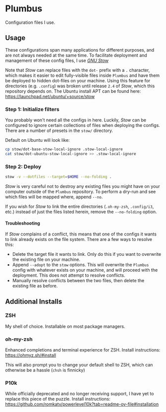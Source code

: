 # Plumbus

Configuration files I use. 

## Usage

These configurations span many applications for different purposes, and are not always needed at the same time.
To facilitate deployment and management of these config files, I use [*GNU Stow*](https://www.gnu.org/software/stow/)

Note that *Stow* can replace files with the `dot-` prefix with a `.` character, which makes it easier to edit fully-visible files inside `Plumbus` and have them be deployed to hidden dot-files on your machine.
Using this feature for directories (e.g. `.config`) was broken until release `2.4` of *Stow*, which this repository depends on. The Ubuntu install APT can be found here: https://launchpad.net/ubuntu/+source/stow

### Step 1: Initialize filters

You probably won't need all the configs in here. Luckily, *Stow* can be configured to ignore certain collections of files when deploying the configs. There are a number of presets in the `stow/` directory. 

Default on Ubuntu will look like:

```bash
cp stow/dot-base-stow-local-ignore .stow-local-ignore
cat stow/dot-ubuntu-stow-local-ignore >> .stow-local-ignore
```

### Step 2: Deploy

```bash
stow -v --dotfiles --target=$HOME --no-folding .
```

*Stow* is very careful not to destroy any existing files you might have on your computer outside of the `Plumbus` repository. To perform a dry-run and see which files will be mapped where, append `--no`.

If you wish for *Stow* to link the entire directories (`.oh-my-zsh`, `.config/i3`, etc.) instead of just the files listed herein, remove the `--no-folding` option.

#### Troubleshooting

If *Stow* complains of a conflict, this means that one of the configs it wants to link already exists on the file system. There are a few ways to resolve this:
- Delete the target file it wants to link. Only do this if you want to overwrite the existing file on your machine.
- Append `--adopt` to the `stow` options. This will overwrite the `Plumbus` config with whatever exists on your machine, and will proceed with the deployment. This does not attempt to resolve conflicts.
- Manually resolve conflicts between the two files, then delete the existing file as before.

## Additional Installs

### ZSH

My shell of choice. Installable on most package managers.

### oh-my-zsh

Enhanced completions and terminal experience for ZSH. Install instructions: https://ohmyz.sh/#install

This will also prompt you to change your default shell to ZSH, which can otherwise be a hassle (`chsh` is finnicky)

### P10k

While officially deprecated and no longer receiving support, I have yet to replace this piece of the puzzle. Install instructions: https://github.com/romkatv/powerlevel10k?tab=readme-ov-file#installation
